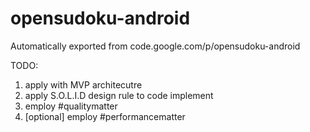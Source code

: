 # opensudoku-android
Automatically exported from code.google.com/p/opensudoku-android

TODO:
1. apply with MVP architecutre
2. apply S.O.L.I.D design rule to code implement
3. employ #qualitymatter
4. [optional] employ #performancematter
